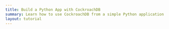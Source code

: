 ```yaml
---
title: Build a Python App with CockroachDB
summary: Learn how to use CockroachDB from a simple Python application with the psycopg2 driver.
layout: tutorial
---
```


<div
  data-katacoda-id="cockroachlabs/build-python-app"
  data-katacoda-color="#222"
  data-katacoda-secondary="#37A806"  
  style="height: 91vh; width: 100%;">
</div>

<script>
  if(window.location.href.indexOf('/build-a-python-app-with-cockroachdb-interactive') > 0){
    document.querySelector('#content').style.paddingTop = '62px';
  }
</script>
<script src="//katacoda.com/embed.js"></script>
